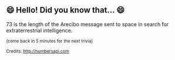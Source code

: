 ## 😄 Hello! Did you know that... 😄
73 is the length of the Arecibo message sent to space in search for extraterrestrial intelligence.

<sup>(come back in 5 minutes for the next trivia)</sup>


<sup>Credits: http://numbersapi.com</sup>
